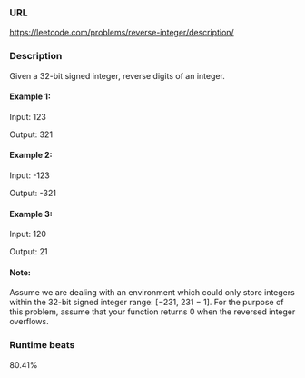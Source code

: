### URL

https://leetcode.com/problems/reverse-integer/description/

### Description

Given a 32-bit signed integer, reverse digits of an integer.
  
#### Example 1:

Input: 123

Output: 321

#### Example 2:

Input: -123

Output: -321

#### Example 3:

Input: 120

Output: 21

#### Note:

Assume we are dealing with an environment which could only store integers within the 32-bit signed integer range: [−231,  231 − 1]. For the purpose of this problem, assume that your function returns 0 when the reversed integer overflows.

### Runtime beats
80.41%